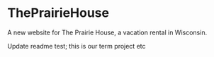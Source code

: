 # ThePrairieHouse
A new website for The Prairie House, a vacation rental in Wisconsin.

Update readme test; this is our term project etc
